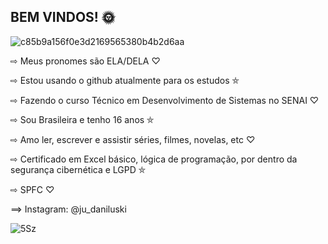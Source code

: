 ## BEM VINDOS! 🌞

![c85b9a156f0e3d2169565380b4b2d6aa](https://github.com/user-attachments/assets/ab5f4397-cfca-407f-ac5d-e8d3cd787fb5)

⇨ Meus pronomes são ELA/DELA ♡

⇨ Estou usando o github atualmente para os estudos ⛤

⇨ Fazendo o curso Técnico em Desenvolvimento de Sistemas no SENAI ♡

⇨ Sou Brasileira e tenho 16 anos ⛤

⇨ Amo ler, escrever e assistir séries, filmes, novelas, etc ♡

⇨ Certificado em Excel básico, lógica de programação, por dentro da segurança cibernética e LGPD ⛤

⇨ SPFC ♡



⟹ Instagram: @ju_daniluski

![5Sz](https://github.com/user-attachments/assets/630d44c3-b9ed-4126-bd83-341dc4092bde)
